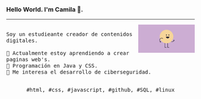 ### Hello World. I'm Camila 👋.
---
<p>
  <img src="./gif1.gif" align="right" width="30%"/>
  <samp>
    <br>Soy un estudieante creador de contenidos digitales.
    <br>
    <br>🔹 Actualmente estoy aprendiendo a crear paginas web's.
    <br>🔹 Programación en Java y CSS.
    <br>🔹 Me interesa el desarrollo de ciberseguridad.
    </samp>
   <br>
  <br>
  <p align="center">
    <samp>
      #html, #css, #javascript, #github, #SQL, #linux
     </samp>
    <br>
  </p>
  
</p>
